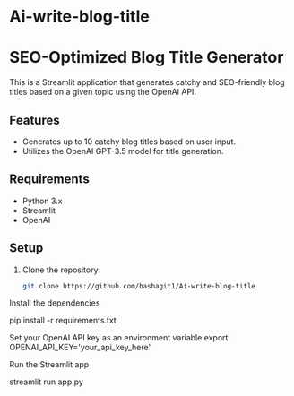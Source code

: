 # Ai-write-blog-title

# SEO-Optimized Blog Title Generator

This is a Streamlit application that generates catchy and SEO-friendly blog titles based on a given topic using the OpenAI API.

## Features
- Generates up to 10 catchy blog titles based on user input.
- Utilizes the OpenAI GPT-3.5 model for title generation.

## Requirements
- Python 3.x
- Streamlit
- OpenAI

## Setup
1. Clone the repository:
   ```bash
   git clone https://github.com/bashagit1/Ai-write-blog-title

Install the dependencies

pip install -r requirements.txt

Set your OpenAI API key as an environment variable
export OPENAI_API_KEY='your_api_key_here'


Run the Streamlit app

streamlit run app.py

